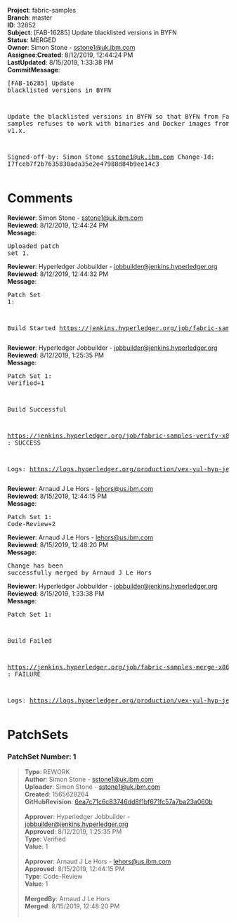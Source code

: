 <strong>Project</strong>: fabric-samples</br><strong>Branch</strong>: master<br><strong>ID</strong>: 32852<br><strong>Subject</strong>: [FAB-16285] Update blacklisted versions in BYFN<br><strong>Status</strong>: MERGED<br><strong>Owner</strong>: Simon Stone - sstone1@uk.ibm.com<br><strong>Assignee</strong>:<strong>Created</strong>: 8/12/2019, 12:44:24 PM<br><strong>LastUpdated</strong>: 8/15/2019, 1:33:38 PM<br><strong>CommitMessage</strong>:<br><pre>[FAB-16285] Update blacklisted versions in BYFN

Update the blacklisted versions in BYFN so that
BYFN from Fabric v2.0 samples refuses to work
with binaries and Docker images from Fabric v1.x.

Signed-off-by: Simon Stone <sstone1@uk.ibm.com>
Change-Id: I7fceb7f2b7635830ada35e2e47988d84b9ee14c3
</pre><h1>Comments</h1><strong>Reviewer</strong>: Simon Stone - sstone1@uk.ibm.com<br><strong>Reviewed</strong>: 8/12/2019, 12:44:24 PM<br><strong>Message</strong>: <pre>Uploaded patch set 1.</pre><strong>Reviewer</strong>: Hyperledger Jobbuilder - jobbuilder@jenkins.hyperledger.org<br><strong>Reviewed</strong>: 8/12/2019, 12:44:32 PM<br><strong>Message</strong>: <pre>Patch Set 1:

Build Started https://jenkins.hyperledger.org/job/fabric-samples-verify-x86_64/489/</pre><strong>Reviewer</strong>: Hyperledger Jobbuilder - jobbuilder@jenkins.hyperledger.org<br><strong>Reviewed</strong>: 8/12/2019, 1:25:35 PM<br><strong>Message</strong>: <pre>Patch Set 1: Verified+1

Build Successful 

https://jenkins.hyperledger.org/job/fabric-samples-verify-x86_64/489/ : SUCCESS

Logs: https://logs.hyperledger.org/production/vex-yul-hyp-jenkins-3/fabric-samples-verify-x86_64/489</pre><strong>Reviewer</strong>: Arnaud J Le Hors - lehors@us.ibm.com<br><strong>Reviewed</strong>: 8/15/2019, 12:44:15 PM<br><strong>Message</strong>: <pre>Patch Set 1: Code-Review+2</pre><strong>Reviewer</strong>: Arnaud J Le Hors - lehors@us.ibm.com<br><strong>Reviewed</strong>: 8/15/2019, 12:48:20 PM<br><strong>Message</strong>: <pre>Change has been successfully merged by Arnaud J Le Hors</pre><strong>Reviewer</strong>: Hyperledger Jobbuilder - jobbuilder@jenkins.hyperledger.org<br><strong>Reviewed</strong>: 8/15/2019, 1:33:38 PM<br><strong>Message</strong>: <pre>Patch Set 1:

Build Failed 

https://jenkins.hyperledger.org/job/fabric-samples-merge-x86_64/125/ : FAILURE

Logs: https://logs.hyperledger.org/production/vex-yul-hyp-jenkins-3/fabric-samples-merge-x86_64/125</pre><h1>PatchSets</h1><h3>PatchSet Number: 1</h3><blockquote><strong>Type</strong>: REWORK<br><strong>Author</strong>: Simon Stone - sstone1@uk.ibm.com<br><strong>Uploader</strong>: Simon Stone - sstone1@uk.ibm.com<br><strong>Created</strong>: 1565628264<br><strong>GitHubRevision</strong>: [6ea7c71c6c83746dd8f1bf671fc57a7ba23a060b](https://github.com/hyperledger/fabric-samples/commit/6ea7c71c6c83746dd8f1bf671fc57a7ba23a060b)<br><br><strong>Approver</strong>: Hyperledger Jobbuilder - jobbuilder@jenkins.hyperledger.org<br><strong>Approved</strong>: 8/12/2019, 1:25:35 PM<br><strong>Type</strong>: Verified<br><strong>Value</strong>: 1<br><br><strong>Approver</strong>: Arnaud J Le Hors - lehors@us.ibm.com<br><strong>Approved</strong>: 8/15/2019, 12:44:15 PM<br><strong>Type</strong>: Code-Review<br><strong>Value</strong>: 1<br><br><strong>MergedBy</strong>: Arnaud J Le Hors<br><strong>Merged</strong>: 8/15/2019, 12:48:20 PM<br><br></blockquote>